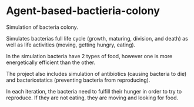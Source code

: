 # Agent-based-bactieria-colony
Simulation of bacteria colony.   
 

Simulates bacterias full life cycle (growth, maturing, division, and death) as well as life activities (moving, getting hungry, eating).

In the simulation bacteria have 2 types of food, however one is more energetically efficient than the other. 

The project also includes simulation of antibiotics (causing bacteria to die) and bacteriostatics (preventing bacteria from reproducing).


In each iteration, the bacteria need to fulfill their hunger in order to try to reproduce. If they are not eating, they are moving and looking for food.
